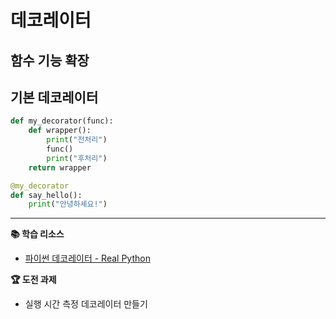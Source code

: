# 데코레이터
## 함수 기능 확장

## 기본 데코레이터
```python
def my_decorator(func):
    def wrapper():
        print("전처리")
        func()
        print("후처리")
    return wrapper

@my_decorator
def say_hello():
    print("안녕하세요!")
```

---
**📚 학습 리소스**
- [파이썬 데코레이터 - Real Python](https://realpython.com/primer-on-python-decorators/)

**🏆 도전 과제**
- 실행 시간 측정 데코레이터 만들기 